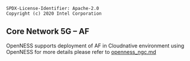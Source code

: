 ```text
SPDX-License-Identifier: Apache-2.0
Copyright (c) 2020 Intel Corporation
```

## Core Network 5G – AF
OpenNESS supports deployment of AF in Cloudnative environment using OpenNESS for more details please refer to [openness_ngc.md](https://github.com/open-ness/specs/blob/master/doc/reference-architectures/core-network/openness_ngc.md)
